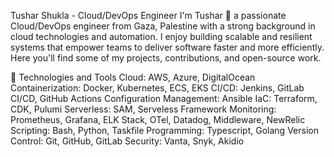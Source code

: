 Tushar Shukla - Cloud/DevOps Engineer
I'm Tushar 👋 a passionate Cloud/DevOps engineer from Gaza, Palestine with a strong background in cloud technologies and automation. I enjoy building scalable and resilient systems that empower teams to deliver software faster and more efficiently. Here you'll find some of my projects, contributions, and open-source work.

🔧 Technologies and Tools
Cloud: AWS, Azure, DigitalOcean
Containerization: Docker, Kubernetes, ECS, EKS
CI/CD: Jenkins, GitLab CI/CD, GitHub Actions
Configuration Management: Ansible
IaC: Terraform, CDK, Pulumi
Serverless: SAM, Serveless Framework
Monitoring: Prometheus, Grafana, ELK Stack, OTel, Datadog, Middleware, NewRelic
Scripting: Bash, Python, Taskfile
Programming: Typescript, Golang
Version Control: Git, GitHub, GitLab
Security: Vanta, Snyk, Akidio


